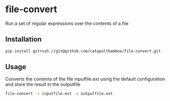 # file-convert

Run a set of regular expressions over the contents of a file

## Installation

```bash
pip install git+ssh://git@github.com/catapultbamboo/file-convert.git
```

## Usage

Converts the contents of the file inputfile.ext using the default configuration and store the result in the outputfile
```bash
file-convert -i inputfile.ext -o outputfile.ext
```

